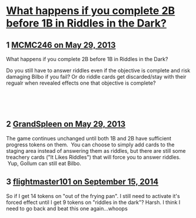 # [What happens if you complete 2B before 1B in Riddles in the Dark? ](https://community.fantasyflightgames.com/topic/84453-what-happens-if-you-complete-2b-before-1b-in-riddles-in-the-dark/)

## 1 [MCMC246 on May 29, 2013](https://community.fantasyflightgames.com/topic/84453-what-happens-if-you-complete-2b-before-1b-in-riddles-in-the-dark/?do=findComment&comment=799895)

What happens if you complete 2B before 1B in Riddles in the Dark? 

Do you still have to answer riddles even if the objective is complete and risk damaging Bilbo if you fail? Or do riddle cards get discarded/stay with their regualr when revealed effects one that objective is complete? 

 

 

## 2 [GrandSpleen on May 29, 2013](https://community.fantasyflightgames.com/topic/84453-what-happens-if-you-complete-2b-before-1b-in-riddles-in-the-dark/?do=findComment&comment=800149)

The game continues unchanged until both 1B and 2B have sufficient progress tokens on them.  You can choose to simply add cards to the staging area instead of answering them as riddles, but there are still some treachery cards ("It Likes Riddles") that will force you to answer riddles.  Yup, Gollum can still eat Bilbo.

## 3 [flightmaster101 on September 15, 2014](https://community.fantasyflightgames.com/topic/84453-what-happens-if-you-complete-2b-before-1b-in-riddles-in-the-dark/?do=findComment&comment=1262686)

So if I get 14 tokens on "out of the frying pan". I still need to activate it's forced effect until I get 9 tokens on "riddles in the dark"? Harsh. I think I need to go back and beat this one again...whoops

